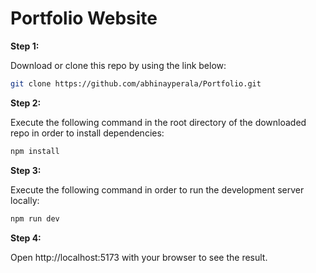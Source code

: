# Portfolio Website
**Step 1:**

Download or clone this repo by using the link below:

```bash
git clone https://github.com/abhinayperala/Portfolio.git
```

**Step 2:**

Execute the following command in the root directory of the downloaded repo in order to install
dependencies:

```bash
npm install
```

**Step 3:**

Execute the following command in order to run the development server locally:

```bash
npm run dev
```

**Step 4:**

Open http://localhost:5173 with your browser to see the result.
